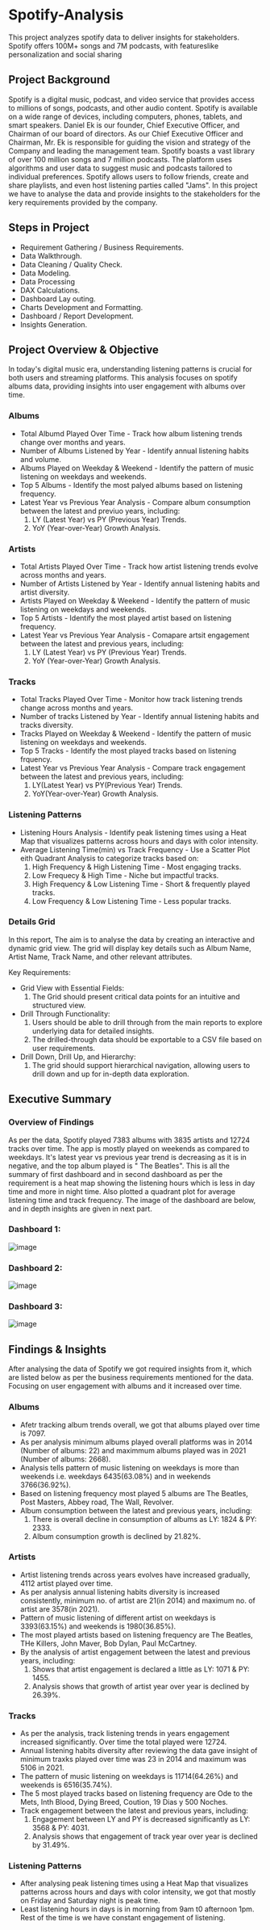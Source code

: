 # Spotify-Analysis
This project analyzes spotify data to deliver insights for stakeholders. Spotify offers 100M+ songs and 7M podcasts, with featureslike personalization and social sharing

## Project Background
Spotify is a digital music, podcast, and video service that provides access to millions of songs, podcasts, and other audio content. Spotify is available on a wide range of devices, including computers, phones, tablets, and smart speakers. Daniel Ek is our founder, Chief Executive Officer, and Chairman of our board of directors. As our Chief Executive Officer and Chairman, Mr. Ek is responsible for guiding the vision and strategy of the Company and leading the management team. Spotify boasts a vast library of over 100 million songs and 7 million podcasts. The platform uses algorithms and user data to suggest music and podcasts tailored to individual preferences. Spotify allows users to follow friends, create and share playlists, and even host listening parties called "Jams". In this project we have to analyse the data and provide insights to the stakeholders for the kery requirements provided by the company.
## Steps in Project
- Requirement Gathering / Business Requirements.
- Data Walkthrough.
- Data Cleaning / Quality Check.
- Data Modeling.
- Data Processing
- DAX Calculations.
- Dashboard Lay outing.
- Charts Development and Formatting.
- Dashboard / Report Development.
- Insights Generation.
## Project Overview & Objective
In today's digital music era, understanding listening patterns is crucial for both users and streaming platforms. This analysis focuses on spotify albums data, providing insights into user engagement with albums over time.
### Albums
- Total Albumd Played Over Time -  Track how album listening trends change over months and years.
- Number of Albums Listened by Year - Identify annual listening habits and volume.
- Albums Played on Weekday & Weekend - Identify the pattern of music listening on weekdays and weekends.
- Top 5 Albums - Identify the most palyed albums based on listening frequency.
- Latest Year vs Previous Year Analysis - Compare album consumption between the latest and previuo years, including:
  1) LY (Latest Year) vs PY (Previous Year) Trends.
  2) YoY (Year-over-Year) Growth Analysis.
### Artists
- Total Artists Played Over Time - Track how artist listening trends evolve across months and years.
- Number of Artists Listened by Year - Identify annual listening habits and artist diversity.
- Artists Played on Weekday & Weekend - Identify the pattern of music listening on weekdays and weekends.
- Top 5 Artists - Identify the most played artist based on listening frequency.
- Latest Year vs Previous Year Analysis - Comapare artsit engagement between the latest and previous years, including:
  1) LY (Latest Year) vs PY (Previous Year) Trends.
  2) YoY (Year-over-Year) Growth Analysis.
### Tracks
- Total Tracks Played Over Time - Monitor how track listening trends change across months and years.
- Number of tracks Listened by Year - Identify annual listening habits and tracks diversity.
- Tracks Played on Weekday & Weekend - Identify the pattern of music listening on weekdays and weekends.
- Top 5 Tracks - Identify the most played tracks based on listening frquency.
- Latest Year vs Previous Year Analysis - Compare track engagement between the latest and previous years, including:
  1) LY(Latest Year) vs PY(Previous Year) Trends.
  2) YoY(Year-over-Year) Growth Analysis.
 ### Listening Patterns
 - Listening Hours Analysis - Identify peak listening times using a Heat Map that visualizes patterns across hours and days with color intensity.
 - Average Listening Time(min) vs Track Frequency - Use a Scatter Plot eith Quadrant Analysis to categorize tracks based on:
   1) High Frequency & High Listening Time - Most engaging tracks.
   2) Low Frequecy & High Time - Niche but impactful tracks.
   3) High Frequency & Low Listening Time - Short & frequently played tracks.
   4) Low Frequency & Low Listening Time  - Less popular tracks.
### Details Grid
In this report, The aim is to analyse the data by creating an interactive and dynamic grid view. The grid will display key details such as Album Name, Artist Name, Track Name, and other relevant attributes.

Key Requirements:
- Grid View with Essential Fields:
  1) The Grid should present critical data points for an intuitive and structured view.
- Drill Through Functionality:
  1) Users should be able to drill through from the main  reports to explore underlying data for detailed insights.
  2) The drilled-through data should be exportable to a CSV file based on user requirements.
- Drill Down, Drill Up, and Hierarchy:
  1) The grid should support hierarchical navigation, allowing users to drill down and up for in-depth data exploration.

## Executive Summary
### Overview of Findings
As per the data, Spotify played 7383 albums with 3835 artists and 12724 tracks over time. The app is mostly played on weekends as compared to weekdays. It's latest year vs previous year trend is decreasing as it is in negative, and the top album played is " The Beatles". This is all the summary of first dashboard and in second dashboard as per the requirement is a heat map showing the listening hours which is less in day time and more in night time. Also plotted a quadrant plot for average listening time and track frequency. The image of the dashboard are below, and in depth insights are given in next part.
### Dashboard 1:
![image](https://github.com/user-attachments/assets/f810d9c3-4dd9-423b-ac70-915a19d67aa0)
### Dashboard 2:
![image](https://github.com/user-attachments/assets/e96d086b-4dc4-4360-a467-b73562871203)
### Dashboard 3:
![image](https://github.com/user-attachments/assets/c97d72e4-dbd9-4a95-a16e-89e39b198d8e)

## Findings & Insights
After analysing the data of Spotify we got required insights from it, which are listed below as per the business requirements mentioned for the data. Focusing on user engagement with albums and it increased over time.
### Albums
- Afetr tracking album trends overall, we got that albums played over time is 7097.
- As per analysis minimum albums played overall platforms was in 2014 (Number of albums: 22) and maximmum albums played was in 2021 (Number of albums: 2668).
- Analysis tells pattern of music listening on weekdays is more than weekends i.e. weekdays 6435(63.08%) and in weekends 3766(36.92%).
- Based on listening frequency most played 5 albums are The Beatles, Post Masters, Abbey road, The Wall, Revolver.
- Album consumption between the latest and previous years, including:
  1) There is overall decline in consumption of albums as LY: 1824 & PY: 2333.
  2) Album consumption growth is declined by 21.82%.
### Artists
- Artist listening trends across years evolves have increased gradually, 4112 artist played over time.
- As per analysis annual listening habits diversity is increased consistently, minimum no. of artist are 21(in 2014) and maximum no. of artist are 3578(in 2021).
- Pattern of music listening of different artist on weekdays is 3393(63.15%) and weekends is 1980(36.85%).
- The most played artists based on listening frequency are The Beatles, THe Killers, John Maver, Bob Dylan, Paul McCartney.
- By the analysis of artist engagement between the latest and previous years, including:
  1) Shows that artist engagement is declared a little as LY: 1071 & PY: 1455.
  2) Analysis shows that growth of artist year over year is declined by 26.39%.
### Tracks
- As per the analysis, track listening trends in years engagement increased significantly. Over time the total played were 12724.
- Annual listening habits diversity after reviewing the data gave insight of minimum traxks played over time was 23 in 2014 and maximum was 5106 in 2021.
- The pattern of music listening on weekdays is 11714(64.26%) and weekends is 6516(35.74%).
- The 5 most played tracks based on listening frequency are Ode to the Mets, Inth Blood, Dying Breed, Coution, 19 Dias y 500 Noches.
- Track engagement between the latest and previous years, including:
  1) Engagement between LY and PY is decreased significantly as LY: 3568 & PY: 4031.
  2) Analysis shows that engagement of track year over year is declined by 31.49%.
### Listening Patterns
- After analysing peak listening times using a Heat Map that visualizes patterns across hours and days with color intensity, we got that mostly on Friday and Saturday night is peak time.
- Least listening hours in days is in morning from 9am t0 afternoon 1pm. Rest of the time is we have constant engagement of listening.
